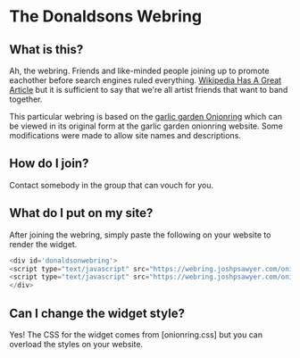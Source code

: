 # The Donaldsons Webring

## What is this?

Ah, the webring. Friends and like-minded people joining up to promote eachother
before search engines ruled everything. [Wikipedia Has A Great Article](https://en.wikipedia.org/wiki/Webring) but it
is sufficient to say that we're all artist friends that want to band together.

This particular webring is based on the [garlic garden Onionring](https://garlic.garden/onionring/) which can be viewed in its original form at the garlic garden onionring website. Some modifications were made to allow site names and descriptions.

## How do I join?

Contact somebody in the group that can vouch for you.

## What do I put on my site?

After joining the webring, simply paste the following on your website to render the widget.

```javascript
<div id='donaldsonwebring'>
<script type="text/javascript" src="https://webring.joshpsawyer.com/onionring-variables.js"></script>
<script type="text/javascript" src="https://webring.joshpsawyer.com/onionring-widget.js"></script>
</div>
```

## Can I change the widget style?

Yes! The CSS for the widget comes from [onionring.css] but you can overload the styles on your website.
